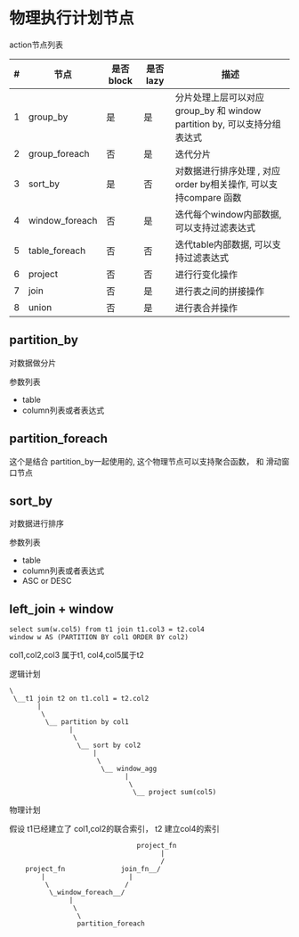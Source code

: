 # 物理执行计划节点

action节点列表

|#|节点|是否block|是否lazy|描述| 
|---|---|---|---|---|
|1|group_by|是|是|分片处理上层可以对应group_by 和 window partition by, 可以支持分组表达式 |
|2|group_foreach|否|是|迭代分片 |
|3|sort_by|是|否|对数据进行排序处理 , 对应order by相关操作, 可以支持compare 函数|
|4|window_foreach|否|是|迭代每个window内部数据, 可以支持过滤表达式|
|5|table_foreach|否|否|迭代table内部数据, 可以支持过滤表达式|
|6|project|否|否|进行行变化操作|
|7|join|否|是|进行表之间的拼接操作|
|8|union|否|是|进行表合并操作|


## partition_by 

对数据做分片

参数列表
* table 
* column列表或者表达式

## partition_foreach 

这个是结合 partition_by一起使用的, 这个物理节点可以支持聚合函数， 和 滑动窗口节点

## sort_by 

对数据进行排序

参数列表
* table 
* column列表或者表达式
* ASC or DESC



## left_join + window



```
select sum(w.col5) from t1 join t1.col3 = t2.col4 
window w AS (PARTITION BY col1 ORDER BY col2)
```

col1,col2,col3 属于t1, col4,col5属于t2

逻辑计划

```
\
 \__t1 join t2 on t1.col1 = t2.col2
       |
        \
         \__ partition by col1 
               |
                \
                 \__ sort by col2
                     |
                      \
                       \__ window_agg
                             |
                              \
                               \__ project sum(col5)
```

物理计划

假设 t1已经建立了 col1,col2的联合索引， t2 建立col4的索引

```
                                project_fn
                                      |
                                      /
    project_fn              join_fn__/
        |                     |
         \                   /
          \_window_foreach__/
               |
                \
                 \
                 partition_foreach
```


